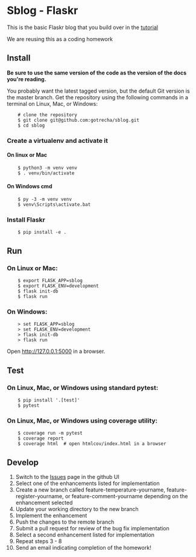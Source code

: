 # Sblog - Flaskr

This is the basic Flaskr blog that you build over in the [tutorial](http://flask.pocoo.org/docs/1.0/tutorial/)

We are reusing this as a coding homework

## Install

**Be sure to use the same version of the code as the version of the docs
you're reading.** 

You probably want the latest tagged version, but the default Git version is the master branch. Get the repository using the following commands in a terminal on Linux, Mac, or Windows:

```
    # clone the repository
    $ git clone git@github.com:gotrecha/sblog.git
    $ cd sblog
```

### Create a virtualenv and activate it
#### On linux or Mac

```
    $ python3 -m venv venv
    $ . venv/bin/activate
```

#### On Windows cmd

```
    $ py -3 -m venv venv
    $ venv\Scripts\activate.bat
```

### Install Flaskr

```
    $ pip install -e .
```

## Run

### On Linux or Mac:

```
    $ export FLASK_APP=sblog
    $ export FLASK_ENV=development
    $ flask init-db
    $ flask run
```

### On Windows:

```
    > set FLASK_APP=sblog
    > set FLASK_ENV=development
    > flask init-db
    > flask run
```

Open http://127.0.0.1:5000 in a browser.


## Test

### On Linux, Mac, or Windows using standard pytest:

```
    $ pip install '.[test]'
    $ pytest
```
### On Linux, Mac, or Windows using coverage utility:

```
    $ coverage run -m pytest
    $ coverage report
    $ coverage html  # open htmlcov/index.html in a browser
```

## Develop
1. Switch to the [Issues](https://github.com/gotrecha/sblog/issues/) page in the github UI
2. Select one of the enhancements listed for implementation
3. Create a new branch called feature-temperature-yourname, feature-register-yourname, or feature-comment-yourname depending on the enhancement selected
4. Update your working directory to the new branch
5. Implement the enhancement
6. Push the changes to the remote branch
7. Submit a pull request for review of the bug fix implementation
8. Select a second enhancement listed for implementation
9. Repeat steps 3 - 8
10. Send an email indicating completion of the homework!
